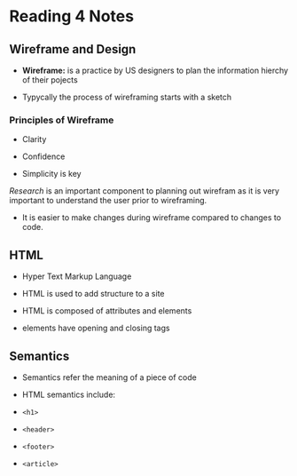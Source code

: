 # Reading 4 Notes

## Wireframe and Design  

* **Wireframe:** is a practice by US designers to plan the information hierchy of their pojects

* Typycally the process of wireframing starts with a sketch

### Principles of Wireframe

* Clarity

* Confidence

* Simplicity is key  

_Research_ is an important component to planning out wirefram as it is very important to understand the user prior to wireframing.

* It is easier to make changes during wireframe compared to changes to code.  

## HTML

* Hyper Text Markup Language

* HTML is used to add structure to a site

* HTML is composed of attributes and elements

* elements have opening and closing tags 

## Semantics 

* Semantics refer the meaning of a piece of code

* HTML semantics include: 

* `<h1>`

* `<header>`

* `<footer>`

* `<article>`
    
